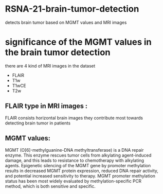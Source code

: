 # RSNA-21-brain-tumor-detection 
detects brain tumor based on MGMT values and MRI images 


# significance of the MGMT values in the brain tumor detection 
there are 4 kind of MRI images in the dataset 
* FLAIR
* T1w
* T1wCE
* T2w
## FLAIR type in MRI images : 
FLAIR consists horizontal brain images they contribute most towards detecting brain tumor in patients 

## MGMT values: 
MGMT (O[6]-methylguanine-DNA methyltransferase) is a DNA repair enzyme. This enzyme rescues tumor cells from alkylating agent-induced damage, and this leads to resistance to chemotherapy with alkylating agents. Epigenetic silencing of the MGMT gene by promoter methylation results in decreased MGMT protein expression, reduced DNA repair activity, and potential increased sensitivity to therapy. MGMT promoter methylation status has been most widely evaluated by methylation-specific PCR method, which is both sensitive and specific.